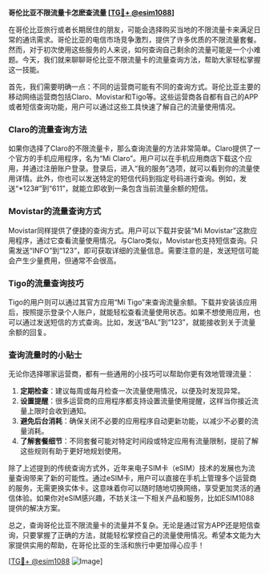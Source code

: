 **哥伦比亚不限流量卡怎麽查流量 [[TG💪+ @esim1088](https://t.me/s/esim1088)]**

在哥伦比亚旅行或者长期居住的朋友，可能会选择购买当地的不限流量卡来满足日常的通讯需求。哥伦比亚的电信市场竞争激烈，提供了许多优质的不限流量套餐。然而，对于初次使用这些服务的人来说，如何查询自己剩余的流量可能是一个小难题。今天，我们就来聊聊哥伦比亚不限流量卡的流量查询方法，帮助大家轻松掌握这一技能。

首先，我们需要明确一点：不同的运营商可能有不同的查询方式。哥伦比亚主要的移动网络运营商包括Claro、Movistar和Tigo等。这些运营商各自都有自己的APP或者短信查询功能，用户可以通过这些工具快速了解自己的流量使用情况。

### Claro的流量查询方法

如果你选择了Claro的不限流量卡，那么查询流量的方法非常简单。Claro提供了一个官方的手机应用程序，名为“Mi Claro”。用户可以在手机应用商店下载这个应用，并通过注册账户登录。登录后，进入“我的服务”选项，就可以看到你的流量使用详情。此外，你也可以发送特定的短信代码到指定号码进行查询。例如，发送“*123#”到“611”，就能立即收到一条包含当前流量余额的短信。

### Movistar的流量查询方式

Movistar同样提供了便捷的查询方式。用户可以下载并安装“Mi Movistar”这款应用程序，通过它查看流量使用情况。与Claro类似，Movistar也支持短信查询。只需发送“INFO”到“123”，即可获取详细的流量信息。需要注意的是，发送短信可能会产生少量费用，但通常不会很高。

### Tigo的流量查询技巧

Tigo的用户则可以通过其官方应用“Mi Tigo”来查询流量余额。下载并安装该应用后，按照提示登录个人账户，就能轻松查看流量使用状态。如果不想使用应用，也可以通过发送短信的方式查询。比如，发送“BAL”到“123”，就能接收到关于流量余额的回复。

### 查询流量时的小贴士

无论你选择哪家运营商，都有一些通用的小技巧可以帮助你更有效地管理流量：

1. **定期检查**：建议每周或每月检查一次流量使用情况，以便及时发现异常。
2. **设置提醒**：很多运营商的应用程序都支持设置流量使用提醒，这样当你接近流量上限时会收到通知。
3. **避免后台消耗**：确保关闭不必要的应用程序自动更新功能，以减少不必要的流量消耗。
4. **了解套餐细节**：不同套餐可能对特定时间段或特定应用有流量限制，提前了解这些规则有助于更好地规划使用。

除了上述提到的传统查询方式外，近年来电子SIM卡（eSIM）技术的发展也为流量查询带来了新的可能性。通过eSIM卡，用户可以直接在手机上管理多个运营商的服务，无需更换实体卡。这意味着你可以随时随地切换网络，享受更加灵活的通信体验。如果你对eSIM感兴趣，不妨关注一下相关产品和服务，比如ESIM1088提供的解决方案。

总之，查询哥伦比亚不限流量卡的流量并不复杂。无论是通过官方APP还是短信查询，只要掌握了正确的方法，就能轻松掌控自己的流量使用情况。希望本文能为大家提供实用的帮助，在哥伦比亚的生活和旅行中更加得心应手！

[[TG💪+ @esim1088](https://t.me/s/esim1088) ![Image](https://i.postimg.cc/4NQfJmqS/Snipaste-2025-05-13-00-14-12.png)]
